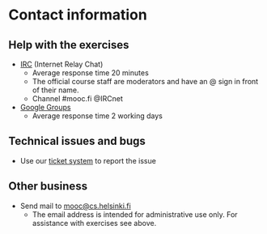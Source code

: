 # Contact information

## Help with the exercises

- [IRC]({{include.irc}}) (Internet Relay Chat)
	- Average response time 20 minutes
	- The official course staff are moderators and have an @ sign in front of their name.
	- Channel #mooc.fi @IRCnet
- [Google Groups]({{include.google-groups}})
	-  Average response time 2 working days

## Technical issues and bugs

- Use our [ticket system](https://sourceforge.net/p/mooc-issues/tickets/) to report the issue

## Other business

- Send mail to mooc@cs.helsinki.fi
	- The email address is intended for administrative use only. For assistance with exercises see above.